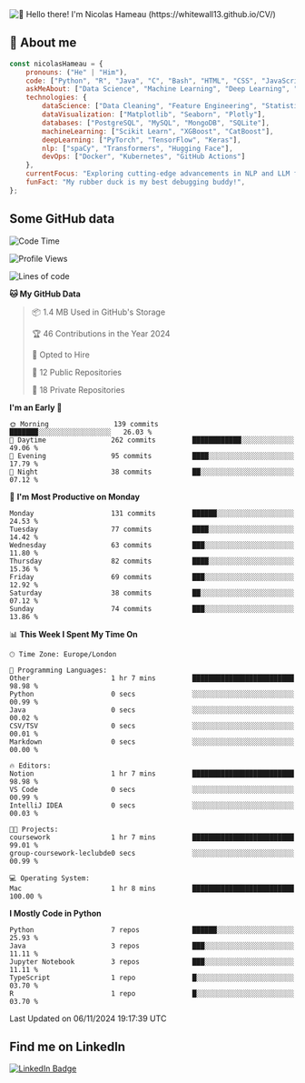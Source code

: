 <img src="assets/intro.gif" alt="👋 Hello there! I'm Nicolas Hameau (https://whitewall13.github.io/CV/)" title="👋 Hello there! I'm Nicolas Hameau"/>

<!---visitors number here--->

## :book: About me

```javascript
const nicolasHameau = {
    pronouns: ("He" | "Him"),
    code: ["Python", "R", "Java", "C", "Bash", "HTML", "CSS", "JavaScript", "PHP", "SQL"],
    askMeAbout: ["Data Science", "Machine Learning", "Deep Learning", "NLP", "LLM", "Computer Vision", "MLOps"],
    technologies: {
        dataScience: ["Data Cleaning", "Feature Engineering", "Statistical Analysis"],
        dataVisualization: ["Matplotlib", "Seaborn", "Plotly"],
        databases: ["PostgreSQL", "MySQL", "MongoDB", "SQLite"],
        machineLearning: ["Scikit Learn", "XGBoost", "CatBoost"],
        deepLearning: ["PyTorch", "TensorFlow", "Keras"],
        nlp: ["spaCy", "Transformers", "Hugging Face"],
        devOps: ["Docker", "Kubernetes", "GitHub Actions"]
    },
    currentFocus: "Exploring cutting-edge advancements in NLP and LLM fine-tuning",
    funFact: "My rubber duck is my best debugging buddy!",
};
```
## Some GitHub data

<!--START_SECTION:waka-->
![Code Time](http://img.shields.io/badge/Code%20Time-2%20hrs%2035%20mins-blue)

![Profile Views](http://img.shields.io/badge/Profile%20Views-0-blue)

![Lines of code](https://img.shields.io/badge/From%20Hello%20World%20I%27ve%20Written-5.8%20million%20lines%20of%20code-blue)

**🐱 My GitHub Data** 

> 📦 1.4 MB Used in GitHub's Storage 
 > 
> 🏆 46 Contributions in the Year 2024
 > 
> 💼 Opted to Hire
 > 
> 📜 12 Public Repositories 
 > 
> 🔑 18 Private Repositories 
 > 
**I'm an Early 🐤** 

```text
🌞 Morning                139 commits         ███████░░░░░░░░░░░░░░░░░░   26.03 % 
🌆 Daytime                262 commits         ████████████░░░░░░░░░░░░░   49.06 % 
🌃 Evening                95 commits          ████░░░░░░░░░░░░░░░░░░░░░   17.79 % 
🌙 Night                  38 commits          ██░░░░░░░░░░░░░░░░░░░░░░░   07.12 % 
```
📅 **I'm Most Productive on Monday** 

```text
Monday                   131 commits         ██████░░░░░░░░░░░░░░░░░░░   24.53 % 
Tuesday                  77 commits          ████░░░░░░░░░░░░░░░░░░░░░   14.42 % 
Wednesday                63 commits          ███░░░░░░░░░░░░░░░░░░░░░░   11.80 % 
Thursday                 82 commits          ████░░░░░░░░░░░░░░░░░░░░░   15.36 % 
Friday                   69 commits          ███░░░░░░░░░░░░░░░░░░░░░░   12.92 % 
Saturday                 38 commits          ██░░░░░░░░░░░░░░░░░░░░░░░   07.12 % 
Sunday                   74 commits          ███░░░░░░░░░░░░░░░░░░░░░░   13.86 % 
```


📊 **This Week I Spent My Time On** 

```text
🕑︎ Time Zone: Europe/London

💬 Programming Languages: 
Other                    1 hr 7 mins         █████████████████████████   98.98 % 
Python                   0 secs              ░░░░░░░░░░░░░░░░░░░░░░░░░   00.99 % 
Java                     0 secs              ░░░░░░░░░░░░░░░░░░░░░░░░░   00.02 % 
CSV/TSV                  0 secs              ░░░░░░░░░░░░░░░░░░░░░░░░░   00.01 % 
Markdown                 0 secs              ░░░░░░░░░░░░░░░░░░░░░░░░░   00.00 % 

🔥 Editors: 
Notion                   1 hr 7 mins         █████████████████████████   98.98 % 
VS Code                  0 secs              ░░░░░░░░░░░░░░░░░░░░░░░░░   00.99 % 
IntelliJ IDEA            0 secs              ░░░░░░░░░░░░░░░░░░░░░░░░░   00.03 % 

🐱‍💻 Projects: 
coursework               1 hr 7 mins         █████████████████████████   99.01 % 
group-coursework-leclubde0 secs              ░░░░░░░░░░░░░░░░░░░░░░░░░   00.99 % 

💻 Operating System: 
Mac                      1 hr 8 mins         █████████████████████████   100.00 % 
```

**I Mostly Code in Python** 

```text
Python                   7 repos             ██████░░░░░░░░░░░░░░░░░░░   25.93 % 
Java                     3 repos             ███░░░░░░░░░░░░░░░░░░░░░░   11.11 % 
Jupyter Notebook         3 repos             ███░░░░░░░░░░░░░░░░░░░░░░   11.11 % 
TypeScript               1 repo              █░░░░░░░░░░░░░░░░░░░░░░░░   03.70 % 
R                        1 repo              █░░░░░░░░░░░░░░░░░░░░░░░░   03.70 % 
```




 Last Updated on 06/11/2024 19:17:39 UTC
<!--END_SECTION:waka-->

## Find me on LinkedIn
<div id="badges">
  <a href="https://www.linkedin.com/in/nicolas-hameau-13242002/">
    <img src="https://img.shields.io/badge/LinkedIn-blue?style=for-the-badge&logo=linkedin&logoColor=white" alt="LinkedIn Badge"/>
  </a>
</div>




